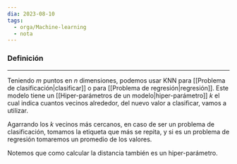 ```yaml
---
dia: 2023-08-10
tags:
  - orga/Machine-learning
  - nota
---
```

### Definición
---
Teniendo $m$ puntos en $n$ dimensiones, podemos usar KNN para [[Problema de clasificación|clasificar]] o para [[Problema de regresión|regresión]]. Este modelo tiene un [[Hiper-parámetros de un modelo|hiper-parámetro]] $k$ el cual indica cuantos vecinos alrededor, del nuevo valor a clasificar, vamos a utilizar.

Agarrando los $k$ vecinos más cercanos, en caso de ser un problema de clasificación, tomamos la etiqueta que más se repita, y si es un problema de regresión tomaremos un promedio de los valores.

Notemos que como calcular la distancia también es un hiper-parámetro.